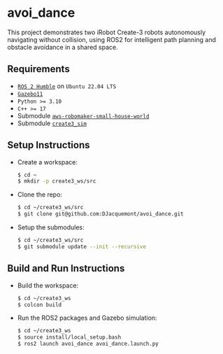 # avoi_dance
This project demonstrates two iRobot Create-3 robots autonomously navigating without collision, using ROS2 for intelligent path planning and obstacle avoidance in a shared space.

## Requirements
* [`ROS 2 Humble`](https://docs.ros.org/en/ros2_documentation/humble/) on `Ubuntu 22.04 LTS`
* [`Gazebo11`](https://classic.gazebosim.org/https://classic.gazebosim.org/)
* `Python >= 3.10`
* `C++ >= 17`
* Submodule [`aws-robomaker-small-house-world`](git@github.com:aws-robotics/aws-robomaker-small-house-world.git)
* Submodule [`create3_sim`](git@github.com:DJacquemont/create3_sim.git)

## Setup Instructions
* Create a workspace:
    ```bash
    $ cd ~
    $ mkdir -p create3_ws/src
    ```
* Clone the repo:
    ```bash
    $ cd ~/create3_ws/src
    $ git clone git@github.com:DJacquemont/avoi_dance.git
    ```
* Setup the submodules:
    ```bash
    $ cd ~/create3_ws/src
    $ git submodule update --init --recursive
    ```

## Build and Run Instructions
* Build the workspace:
    ```bash
    $ cd ~/create3_ws
    $ colcon build
    ```
* Run the ROS2 packages and Gazebo simulation:
    ```bash
    $ cd ~/create3_ws
    $ source install/local_setup.bash
    $ ros2 launch avoi_dance avoi_dance.launch.py
    ```



